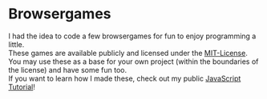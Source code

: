 # Browsergames
I had the idea to code a few browsergames for fun to enjoy programming a little.  
These games are available publicly and licensed under the [MIT-License](https://browsergames.pages.dev/#license).  
You may use these as a base for your own project (within the boundaries of the license) and have some fun too.  
If you want to learn how I made these, check out my public [JavaScript Tutorial](https://wmc-groupwork.pages.dev)!  
